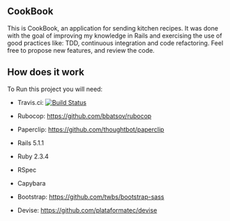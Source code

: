 ## CookBook

This is CookBook, an application for sending kitchen recipes.
It was done with the goal of improving my knowledge in Rails and exercising the use of good practices like: TDD, continuous integration and code refactoring.
Feel free to propose new features, and review the code.

## How does it work

To Run this project you will need:

- Travis.ci:
[![Build Status](https://travis-ci.org/ElizabethRamos/cookbook.svg?branch=master)](https://travis-ci.org/ElizabethRamos/cookbook)

- Rubocop:
https://github.com/bbatsov/rubocop

- Paperclip:
https://github.com/thoughtbot/paperclip

- Rails 5.1.1

- Ruby 2.3.4

- RSpec

- Capybara

- Bootstrap:
 https://github.com/twbs/bootstrap-sass

 - Devise:
 https://github.com/plataformatec/devise
